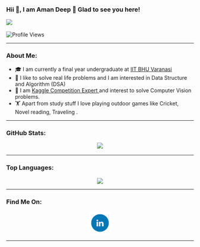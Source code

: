### Hii 👋, I am Aman Deep 🙂 Glad to see you here!

<img src="https://img.shields.io/github/followers/adg1822?style=social"/>

![Profile Views](https://gpvc.arturio.dev/adg1822)

---

### About Me:

- 🎓 I am currently a final year undergraduate at <a href="https://www.iitbhu.ac.in/"> IIT BHU Varanasi </a>
- 👨‍  I like to solve real life problems and I am interested in Data Structure and Algorithm (DSA)
- 👨‍  I am <a href="https://www.kaggle.com/adg1822"> Kaggle Competition Expert </a> and interest to solve Computer Vision problems.
- 🏋  Apart from study stuff I love playing outdoor games like Cricket, Novel reading, Traveling .

---
### GitHub Stats:
<p align="center">
  <a href="https://github.com/adg1822">
    <img src="https://github-readme-stats.vercel.app/api?username=adg1822&show_icons=true&hide=issues&theme=radical"/>
  </a>
</p>

---

### Top Languages: 
<p align="center">
  <a href="https://github.com/adg1822">
    <img src="https://github-readme-stats.vercel.app/api/top-langs/?username=adg1822&theme=radical" align="center" />
  </a>
</p>

---

### Find Me On:
<p align="center">
<a href="https://www.linkedin.com/in/aman-deep-gupta-6b066b176/"><img src="https://github.com/aritraroy/social-icons/blob/master/linkedin-icon.png?raw=true" width="60"></a>
</p>

---
